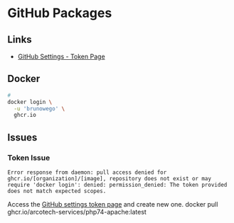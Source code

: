 # GitHub Packages

## Links

- [GitHub Settings - Token Page](https://github.com/settings/tokens)

## Docker

```sh
#
docker login \
  -u 'brunowego' \
  ghcr.io
```

## Issues

### Token Issue

```log
Error response from daemon: pull access denied for ghcr.io/[organization]/[image], repository does not exist or may require 'docker login': denied: permission_denied: The token provided does not match expected scopes.
```

Access the [GitHub settings token page](https://github.com/settings/tokens) and create new one.
docker pull ghcr.io/arcotech-services/php74-apache:latest
